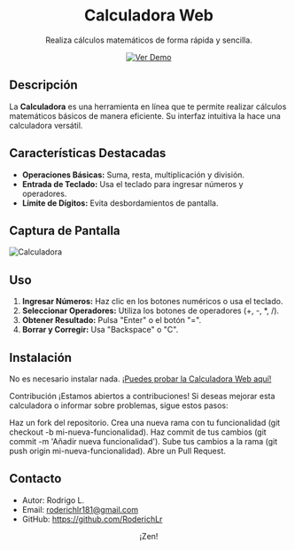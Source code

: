<!-- Título -->
<p align="center">
  <h1 align="center">Calculadora Web</h1>
  <p align="center">Realiza cálculos matemáticos de forma rápida y sencilla.</p>
</p>

<!-- Botones de Demo y Contribución -->
<p align="center">
  <a href="https://roderichlr.github.io/calculadora/" target="_blank">
    <img src="https://img.shields.io/badge/Demo-Ver%20Demo-brightgreen" alt="Ver Demo">
  </a>

</p>

<!-- Descripción y Características -->
## Descripción

La **Calculadora** es una herramienta en línea que te permite realizar cálculos matemáticos básicos de manera eficiente. Su interfaz intuitiva la hace una  calculadora versátil.

## Características Destacadas

- **Operaciones Básicas:** Suma, resta, multiplicación y división.
- **Entrada de Teclado:** Usa el teclado para ingresar números y operadores.
- **Límite de Dígitos:** Evita desbordamientos de pantalla.

<!-- Captura de Pantalla -->
## Captura de Pantalla

![Calculadora](https://github.com/RoderichLr/calculadora/assets/105257545/17b77bc5-3b34-406f-a446-87cdd8e2ddd7)

<!-- Instrucciones de Uso -->
## Uso

1. **Ingresar Números:** Haz clic en los botones numéricos o usa el teclado.
2. **Seleccionar Operadores:** Utiliza los botones de operadores (+, -, *, /).
3. **Obtener Resultado:** Pulsa "Enter" o el botón "=".
4. **Borrar y Corregir:** Usa "Backspace" o "C".

<!-- Instalación -->
## Instalación

No es necesario instalar nada. [¡Puedes probar la Calculadora Web aquí!](https://roderichlr.github.io/calculadora/)

<!-- Contribución -->
Contribución
¡Estamos abiertos a contribuciones! Si deseas mejorar esta calculadora o informar sobre problemas, sigue estos pasos:

Haz un fork del repositorio.
Crea una nueva rama con tu funcionalidad (git checkout -b mi-nueva-funcionalidad).
Haz commit de tus cambios (git commit -m 'Añadir nueva funcionalidad').
Sube tus cambios a la rama (git push origin mi-nueva-funcionalidad).
Abre un Pull Request.

<!-- Contacto -->
## Contacto

- Autor: Rodrigo L.
- Email: <roderichlr181@gmail.com>
- GitHub: <https://github.com/RoderichLr>

<!-- Pie de Página -->
<p align="center">
  ¡Zen!
</p>
